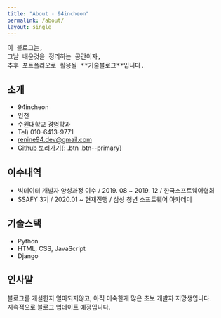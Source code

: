 ```yaml
---
title: "About - 94incheon"
permalink: /about/
layout: single
---
```

<pre>
이 블로그는,
그날 배운것을 정리하는 공간이자,
추후 포트폴리오로 활용될 **기술블로그**입니다.
</pre>

## 소개
- 94incheon
- 인천
- 수원대학교 경영학과
- Tel) 010-6413-9771
- renine94.dev@gmail.com
- [Github 보러가기](https://github.com/94incheon){: .btn .btn--primary}


## 이수내역
- 빅데이터 개발자 양성과정 이수 / 2019. 08 ~ 2019. 12 / 한국소프트웨어협회
- SSAFY 3기 / 2020.01 ~ 현재진행 / 삼성 청년 소프트웨어 아카데미


## 기술스택
- Python
- HTML, CSS, JavaScript
- Django


## 인사말
블로그를 개설한지 얼마되지않고, 아직 미숙한게 많은 초보 개발자 지망생입니다.<br>
지속적으로 블로그 업데이트 예정입니다.
